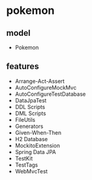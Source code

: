 # pokemon

## model

- Pokemon

## features

- Arrange-Act-Assert
- AutoConfigureMockMvc
- AutoConfigureTestDatabase
- DataJpaTest
- DDL Scripts
- DML Scripts
- FileUtils
- Generators
- Given-When-Then
- H2 Database
- MockitoExtension
- Spring Data JPA
- TestKit
- TestTags
- WebMvcTest